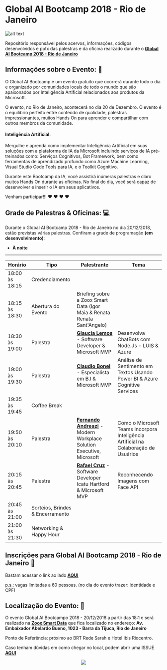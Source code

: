 # Global AI Bootcamp 2018 - Rio de Janeiro

![alt text](https://i.imgsafe.org/f2/f26e63e9d2.png)

Repositório responsável pelos acervos, informações, códigos desenvolvidos e pptx das palestras e da oficina realizado durante o **[Global AI Bootcamp 2018 - Rio de Janeiro](https://www.globalaibootcamp.com/bootcamp/6c701b9d-9516-463b-b6e1-4c2e92aeb83d)**


## Informações sobre o Evento: :page_facing_up:

O Global AI Bootcamp é um evento gratuito que ocorrerá durante todo o dia e organizado por comunidades locais de todo o mundo que são apaixonados por Inteligência Artificial relacionados aos produtos da Microsoft.

O evento, no Rio de Janeiro, acontecerá no dia 20 de Dezembro. O evento é o equilíbrio perfeito entre conteúdo de qualidade, palestras impressionantes, muitos Hands On para aprender e compartilhar com outros membros da comunidade.

#### Inteligência Artificial:

Mergulhe e aprenda como implementar Inteligência Artificial em suas soluções com a plataforma de IA da Microsoft incluindo serviços de IA pré-treinados como: Serviços Cognitivos, Bot Framework, bem como ferramentas de aprendizado profundo como Azure Machine Learning, Visual Studio Code Tools para IA, e o Toolkit Cognitivo.

Durante este Bootcamp da IA, você assistirá inúmeras palestras e claro muitos Hands On durante as oficinas. No final do dia, você será capaz de desenvolver e inserir o IA em seus aplicativos.

Venham participar!!! :heart: :heart: :heart: :heart:


## Grade de Palestras & Oficinas: :computer:

Durante o Global AI Bootcamp 2018 - Rio de Janeiro no dia 20/12/2018, estão previstas várias palestras. Confiram a grade de programação **(em desenvolvimento)**:

- **À noite**
------------------------------------------------------------
Horário | Tipo | Palestrante  | Tema
------------ | ------------- | ------------- | -------------
18:00 às 18:15 | Credenciamento  
18:15 às 18:30 | Abertura do Evento| Briefing sobre a Zoox Smart Data (Igor Maia & Renata Renata Sant'Angelo)
18:30 às 19:00 | Palestra | **[Glaucia Lemos](http://bit.ly/2BYU5p9)** - Software Developer & Microsoft MVP | Desenvolva ChatBots com Node.Js + LUIS & Azure
19:00 às 19:30 | Palestra | **[Claudio Bonel](bit.ly/2B2XS2Y)** - Especialista em B.I & Microsoft MVP| Análise de Sentimento em Textos Usando Power BI & Azure Cognitive Services
19:35 às 19:45 | Coffee Break | 
19:50 às 20:10 | Palestra | **[Fernando Andreazi](http://bit.ly/2SxMUty)** - Modern Workplace Solution Executive, Microsoft  | Como o Microsoft Teams Incorpora Inteligência Artificial na Colaboração de Usuários
20:15 às 20:45 | Palestra | **[Rafael Cruz](http://bit.ly/2BXqpIX)** - Software Developer Icatu Hartford & Microsoft MVP | Reconhecendo Imagens com Face API
20:45 às 21:00 | Sorteios, Brindes & Encerramento
21:00 às 21:30 | Networking & Happy Hour


## Inscrições para Global AI Bootcamp 2018 - Rio de Janeiro :running:

Bastam acessar o link ao lado **[AQUI](https://www.meetup.com/pt-BR/Coders-in-Rio/events/256790804/)**

p.s.: vagas limitadas a 60 pessoas. (no dia do evento trazer: Identidade e CPF)


## Localização do Evento: :pushpin:

O evento Global AI Bootcampo 2018 - 20/12/2018 a partir das 18:1 e será realizado na **[Zoox Smart Data](https://zooxsmart.com/pt-br/)** que fica localizado no endereço: **Av. Embaixador Abelardo Bueno, 1023 - Barra da Tijuca, Rio de Janeiro**

Ponto de Referência: próximo ao BRT Rede Sarah e Hotel Ibis Riocentro.

Caso tenham dúvidas em como chegar no local, podem abrir uma ISSUE **[AQUI](https://github.com/glaucia86/global-ai-bootcamp-rj/issues)**


<p align="center">
  <img src="https://i.imgur.com/dLSzYDT.gif"/>  
</p>








